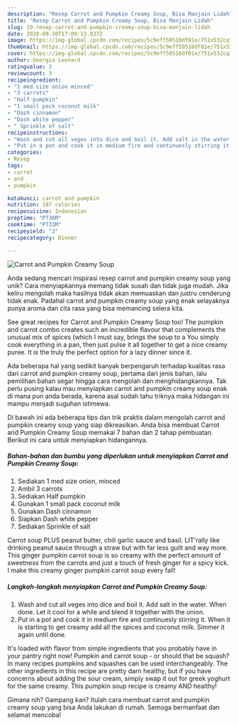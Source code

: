 ```yaml
---
description: "Resep Carrot and Pumpkin Creamy Soup, Bisa Manjain Lidah"
title: "Resep Carrot and Pumpkin Creamy Soup, Bisa Manjain Lidah"
slug: 19-resep-carrot-and-pumpkin-creamy-soup-bisa-manjain-lidah
date: 2020-09-30T17:09:13.837Z
image: https://img-global.cpcdn.com/recipes/5c9eff59510df01e/751x532cq70/carrot-and-pumpkin-creamy-soup-recipe-main-photo.jpg
thumbnail: https://img-global.cpcdn.com/recipes/5c9eff59510df01e/751x532cq70/carrot-and-pumpkin-creamy-soup-recipe-main-photo.jpg
cover: https://img-global.cpcdn.com/recipes/5c9eff59510df01e/751x532cq70/carrot-and-pumpkin-creamy-soup-recipe-main-photo.jpg
author: Georgia Leonard
ratingvalue: 3
reviewcount: 3
recipeingredient:
- "1 med size onion minced"
- "3 carrots"
- "Half pumpkin"
- "1 small pack coconut milk"
- "Dash cinnamon"
- "Dash white pepper"
- " Sprinkle of salt"
recipeinstructions:
- "Wash and cut all veges into dice and boil it. Add salt in the water. When done. Let it cool for a while and blend it together with the onion."
- "Put in a pot and cook it in medium fire and continuesly stirring it. When it is starting to get creamy add all the spices and coconut milk. Simmer it again until done."
categories:
- Resep
tags:
- carrot
- and
- pumpkin

katakunci: carrot and pumpkin 
nutrition: 187 calories
recipecuisine: Indonesian
preptime: "PT36M"
cooktime: "PT33M"
recipeyield: "3"
recipecategory: Dinner

---
```



![Carrot and Pumpkin Creamy Soup](https://img-global.cpcdn.com/recipes/5c9eff59510df01e/751x532cq70/carrot-and-pumpkin-creamy-soup-recipe-main-photo.jpg)

Anda sedang mencari inspirasi resep carrot and pumpkin creamy soup yang unik? Cara menyiapkannya memang tidak susah dan tidak juga mudah. Jika keliru mengolah maka hasilnya tidak akan memuaskan dan justru cenderung tidak enak. Padahal carrot and pumpkin creamy soup yang enak selayaknya punya aroma dan cita rasa yang bisa memancing selera kita.

See great recipes for Carrot and Pumpkin Creamy Soup too! The pumpkin and carrot combo creates such an incredible flavour that complements the unusual mix of spices (which I must say, brings the soup to a You simply cook everything in a pan, then just pulse it all together to get a nice creamy puree. It is the truly the perfect option for a lazy dinner since it.

Ada beberapa hal yang sedikit banyak berpengaruh terhadap kualitas rasa dari carrot and pumpkin creamy soup, pertama dari jenis bahan, lalu pemilihan bahan segar hingga cara mengolah dan menghidangkannya. Tak perlu pusing kalau mau menyiapkan carrot and pumpkin creamy soup enak di mana pun anda berada, karena asal sudah tahu triknya maka hidangan ini mampu menjadi suguhan istimewa.


Di bawah ini ada beberapa tips dan trik praktis dalam mengolah carrot and pumpkin creamy soup yang siap dikreasikan. Anda bisa membuat Carrot and Pumpkin Creamy Soup memakai 7 bahan dan 2 tahap pembuatan. Berikut ini cara untuk menyiapkan hidangannya.

<!--inarticleads1-->

##### Bahan-bahan dan bumbu yang diperlukan untuk menyiapkan Carrot and Pumpkin Creamy Soup:

1. Sediakan 1 med size onion, minced
1. Ambil 3 carrots
1. Sediakan Half pumpkin
1. Gunakan 1 small pack coconut milk
1. Gunakan Dash cinnamon
1. Siapkan Dash white pepper
1. Sediakan  Sprinkle of salt


Carrot soup PLUS peanut butter, chili garlic sauce and basil. LIT&#39;rally like drinking peanut sauce through a straw but with far less guilt and way more. This ginger pumpkin carrot soup is so creamy with the perfect amount of sweetness from the carrots and just a touch of fresh ginger for a spicy kick. I make this creamy ginger pumpkin carrot soup every fall! 

<!--inarticleads2-->

##### Langkah-langkah menyiapkan Carrot and Pumpkin Creamy Soup:

1. Wash and cut all veges into dice and boil it. Add salt in the water. When done. Let it cool for a while and blend it together with the onion.
1. Put in a pot and cook it in medium fire and continuesly stirring it. When it is starting to get creamy add all the spices and coconut milk. Simmer it again until done.


It&#39;s loaded with flavor from simple ingredients that you probably have in your pantry right now! Pumpkin and carrot soup - or should that be squash? In many recipes pumpkins and squashes can be used interchangeably. The other ingredients in this recipe are pretty darn healthy, but if you have concerns about adding the sour cream, simply swap it out for greek yoghurt for the same creamy. This pumpkin soup recipe is creamy AND healthy! 

Gimana nih? Gampang kan? Itulah cara membuat carrot and pumpkin creamy soup yang bisa Anda lakukan di rumah. Semoga bermanfaat dan selamat mencoba!
